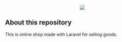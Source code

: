 <p align="center"><img src="https://laravel.com/assets/img/components/logo-laravel.svg"></p>

## About this repository


This is online shop made with Laravel for selling goods.
